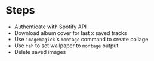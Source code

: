 # Steps

- Authenticate with Spotify API
- Download album cover for last x saved tracks
- Use `imagemagick`'s `montage` command to create collage
- Use `feh` to set wallpaper to `montage` output
- Delete saved images

